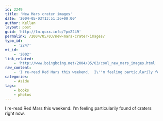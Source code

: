 ```yaml
---
id: 2249
title: 'New Mars crater images'
date: '2004-05-03T13:51:36+00:00'
author: Kellan
layout: post
guid: 'http://lm.quxx.info/?p=2249'
permalink: /2004/05/03/new-mars-crater-images/
typo_id:
    - '2247'
mt_id:
    - '2002'
link_related:
    - 'http://www.boingboing.net/2004/05/03/cool_new_mars_images.html'
raw_content:
    - 'I re-read Red Mars this weekend.  I\''m feeling particularily found of craters right now.'
categories:
    - Aside
tags:
    - books
    - photos
---
```


I re-read Red Mars this weekend. I’m feeling particularily found of craters right now.